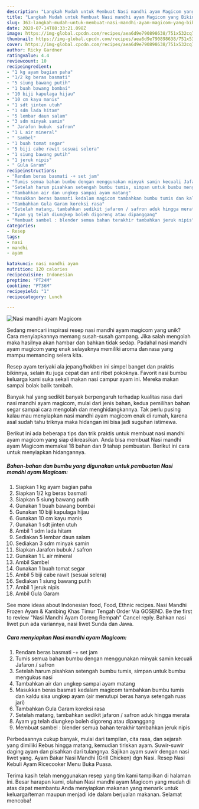 ```yaml
---
description: "Langkah Mudah untuk Membuat Nasi mandhi ayam Magicom yang Bikin Ngiler"
title: "Langkah Mudah untuk Membuat Nasi mandhi ayam Magicom yang Bikin Ngiler"
slug: 363-langkah-mudah-untuk-membuat-nasi-mandhi-ayam-magicom-yang-bikin-ngiler
date: 2020-07-14T08:33:21.098Z
image: https://img-global.cpcdn.com/recipes/aea6d9e790898638/751x532cq70/nasi-mandhi-ayam-magicom-foto-resep-utama.jpg
thumbnail: https://img-global.cpcdn.com/recipes/aea6d9e790898638/751x532cq70/nasi-mandhi-ayam-magicom-foto-resep-utama.jpg
cover: https://img-global.cpcdn.com/recipes/aea6d9e790898638/751x532cq70/nasi-mandhi-ayam-magicom-foto-resep-utama.jpg
author: Ricky Gardner
ratingvalue: 4.4
reviewcount: 10
recipeingredient:
- "1 kg ayam bagian paha"
- "1/2 kg beras basmati"
- "5 siung bawang putih"
- "1 buah bawang bombai"
- "10 biji kapulaga hijau"
- "10 cm kayu manis"
- "1 sdt jinten utuh"
- "1 sdm lada hitam"
- "5 lembar daun salam"
- "3 sdm minyak samin"
- " Jarafon bubuk  safron"
- "1 L air mineral"
- " Sambel"
- "1 buah tomat segar"
- "5 biji cabe rawit sesuai selera"
- "1 siung bawang putih"
- "1 jeruk nipis"
- " Gula Garam"
recipeinstructions:
- "Rendam beras basmati -+ set jam"
- "Tumis semua bahan bumbu dengan menggunakan minyak samin kecuali Jafaron / safron"
- "Setelah harum pisahkan setengah bumbu tumis, simpan untuk bumbu mengukus nasi"
- "Tambahkan air dan ungkep sampai ayam matang"
- "Masukkan beras basmati kedalam magicom tambahkan bumbu tumis dan kaldu sisa ungkep ayam (air menutupi beras hanya setengah ruas jari)"
- "Tambahkan Gula Garam koreksi rasa"
- "Setelah matang, tambahkan sedikit jafaron / safron aduk hingga merata"
- "Ayam yg telah diungkep boleh digoreng atau dipanggang"
- "Membuat sambel : blender semua bahan terakhir tambahkan jeruk nipis"
categories:
- Resep
tags:
- nasi
- mandhi
- ayam

katakunci: nasi mandhi ayam 
nutrition: 120 calories
recipecuisine: Indonesian
preptime: "PT24M"
cooktime: "PT36M"
recipeyield: "1"
recipecategory: Lunch

---
```



![Nasi mandhi ayam Magicom](https://img-global.cpcdn.com/recipes/aea6d9e790898638/751x532cq70/nasi-mandhi-ayam-magicom-foto-resep-utama.jpg)

Sedang mencari inspirasi resep nasi mandhi ayam magicom yang unik? Cara menyiapkannya memang susah-susah gampang. Jika salah mengolah maka hasilnya akan hambar dan bahkan tidak sedap. Padahal nasi mandhi ayam magicom yang enak selayaknya memiliki aroma dan rasa yang mampu memancing selera kita.

Resep ayam teriyaki ala jepang/hokben ini simpel banget dan praktis bikinnya, selain itu juga cepat dan anti ribet pokoknya. Favorit nasi bumbu keluarga kami suka sekali makan nasi campur ayam ini. Mereka makan sampai bolak balik tambah.

Banyak hal yang sedikit banyak berpengaruh terhadap kualitas rasa dari nasi mandhi ayam magicom, mulai dari jenis bahan, kedua pemilihan bahan segar sampai cara mengolah dan menghidangkannya. Tak perlu pusing kalau mau menyiapkan nasi mandhi ayam magicom enak di rumah, karena asal sudah tahu triknya maka hidangan ini bisa jadi suguhan istimewa.


Berikut ini ada beberapa tips dan trik praktis untuk membuat nasi mandhi ayam magicom yang siap dikreasikan. Anda bisa membuat Nasi mandhi ayam Magicom memakai 18 bahan dan 9 tahap pembuatan. Berikut ini cara untuk menyiapkan hidangannya.

<!--inarticleads1-->

##### Bahan-bahan dan bumbu yang digunakan untuk pembuatan Nasi mandhi ayam Magicom:

1. Siapkan 1 kg ayam bagian paha
1. Siapkan 1/2 kg beras basmati
1. Siapkan 5 siung bawang putih
1. Gunakan 1 buah bawang bombai
1. Gunakan 10 biji kapulaga hijau
1. Gunakan 10 cm kayu manis
1. Gunakan 1 sdt jinten utuh
1. Ambil 1 sdm lada hitam
1. Sediakan 5 lembar daun salam
1. Sediakan 3 sdm minyak samin
1. Siapkan  Jarafon bubuk / safron
1. Gunakan 1 L air mineral
1. Ambil  Sambel
1. Gunakan 1 buah tomat segar
1. Ambil 5 biji cabe rawit (sesuai selera)
1. Sediakan 1 siung bawang putih
1. Ambil 1 jeruk nipis
1. Ambil  Gula Garam


See more ideas about Indonesian food, Food, Ethnic recipes. Nasi Mandhi Frozen Ayam &amp; Kambing Khas Timur Tengah Order Via GOSEND. Be the first to review &#34;Nasi Mandhi Ayam Goreng Rempah&#34; Cancel reply. Bahkan nasi liwet pun ada variannya, nasi liwet Sunda dan Jawa. 

<!--inarticleads2-->

##### Cara menyiapkan Nasi mandhi ayam Magicom:

1. Rendam beras basmati -+ set jam
1. Tumis semua bahan bumbu dengan menggunakan minyak samin kecuali Jafaron / safron
1. Setelah harum pisahkan setengah bumbu tumis, simpan untuk bumbu mengukus nasi
1. Tambahkan air dan ungkep sampai ayam matang
1. Masukkan beras basmati kedalam magicom tambahkan bumbu tumis dan kaldu sisa ungkep ayam (air menutupi beras hanya setengah ruas jari)
1. Tambahkan Gula Garam koreksi rasa
1. Setelah matang, tambahkan sedikit jafaron / safron aduk hingga merata
1. Ayam yg telah diungkep boleh digoreng atau dipanggang
1. Membuat sambel : blender semua bahan terakhir tambahkan jeruk nipis


Perbedaannya cukup banyak, mulai dari tampilan, cita rasa, dan sejarah yang dimiliki Rebus hingga matang, kemudian tiriskan ayam. Suwir-suwir daging ayam dan pisahkan dari tulangnya. Sajikan ayam suwir dengan nasi liwet yang. Ayam Bakar Nasi Mandhi (Grill Chicken) dgn Nasi. Resep Nasi Kebuli Ayam Ricecooker Menu Buka Puasa. 

Terima kasih telah menggunakan resep yang tim kami tampilkan di halaman ini. Besar harapan kami, olahan Nasi mandhi ayam Magicom yang mudah di atas dapat membantu Anda menyiapkan makanan yang menarik untuk keluarga/teman maupun menjadi ide dalam berjualan makanan. Selamat mencoba!

